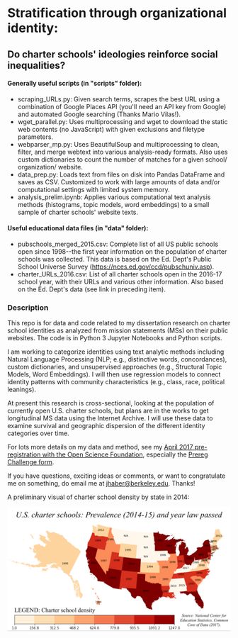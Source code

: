 # Stratification through organizational identity:
## Do charter schools' ideologies reinforce social inequalities?

#### Generally useful scripts (in "scripts" folder):
- scraping_URLs.py: Given search terms, scrapes the best URL using a combination of Google Places API (you'll need an API key from Google) and automated Google searching (Thanks Mario Vilas!).
- wget_parallel.py: Uses multiprocessing and wget to download the static web contents (no JavaScript) with given exclusions and filetype parameters.
- webparser_mp.py: Uses BeautifulSoup and multiprocessing to clean, filter, and merge webtext into various analysis-ready formats. Also uses custom dictionaries to count the number of matches for a given school/ organization/ website. 
- data_prep.py: Loads text from files on disk into Pandas DataFrame and saves as CSV. Customized to work with large amounts of data and/or computational settings with limited system memory. 
- analysis_prelim.ipynb: Applies various computational text analysis methods (histograms, topic models, word embeddings) to a small sample of charter schools' website texts.

#### Useful educational data files (in "data" folder):
- pubschools_merged_2015.csv: Complete list of all US public schools open since 1998--the first year information on the population of charter schools was collected. This data is based on the Ed. Dept's Public School Universe Survey (https://nces.ed.gov/ccd/pubschuniv.asp). 
- charter_URLs_2016.csv: List of all charter schools open in the 2016-17 school year, with their URLs and various other information. Also based on the Ed. Dept's data (see link in preceding item). 

### Description
This repo is for data and code related to my dissertation research on charter school identities as analyzed from mission statements (MSs) on their public websites. The code is in Python 3 Jupyter Notebooks and Python scripts.

I am working to categorize identities using text analytic methods including Natural Language Processing (NLP; e.g., distinctive words, concordances), custom dictionaries, and unsupervised approaches (e.g., Structural Topic Models, Word Embeddings). I will then use regression models to connect identity patterns with community characteristics (e.g., class, race, political leanings).

At present this research is cross-sectional, looking at the population of currently open U.S. charter schools, but plans are in the works to get longitudinal MS data using the Internet Archive. I will use these data to examine survival and geographic dispersion of the different identity categories over time.

For lots more details on my data and method, see my [April 2017 pre-registration with the Open Science Foundation](https://osf.io/zgh5u/), especially the [Prereg Challenge form](https://osf.io/zgh5u/register/565fb3678c5e4a66b5582f67).

If you have questions, exciting ideas or comments, or want to congratulate me on something, do email me at jhaber@berkeley.edu. Thanks!

A preliminary visual of charter school density by state in 2014:


![Charter school density by state 2014](data/charters_map_alpha.png)
